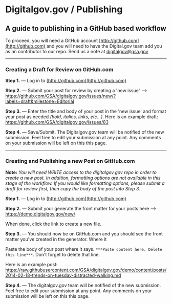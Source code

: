 # Digitalgov.gov / Publishing

## A guide to publishing in a GitHub based workflow

To proceed, you will need a GitHub account [http://github.com](http://github.com) and you will need to have the Digital.gov team add you as an contributor to our repo. Send us a note at [digitalgov@gsa.gov](mailto:digitalgov@gsa.gov)

- - -
### Creating a Draft for Review on GitHub.com

**Step 1.** — Log in to [http://github.com](http://github.com)

**Step 2.** — Submit your post for review by creating a 'new issue' --> https://github.com/GSA/digitalgov.gov/issues/new/?labels=draft&milestone=Editorial

**Step 3.** — Enter the title and body of your post in the 'new issue' and format your post as needed _(bold, italics, links, etc...)_. Here is an example draft: https://github.com/GSA/digitalgov.gov/issues/83

**Step 4.** — Save/Submit. The Digitalgov.gov team will be notified of the new submission. Feel free to edit your submission at any point. Any comments on your submission will be left on this this page.


- - -
### Creating and Publishing a new Post on GitHub.com

**Note:** _You will need WRITE access to the digitalgov.gov repo in order to create a new post. In addition, formatting options are not available in this stage of the workflow. If you would like formatting options, please submit a draft for review first, then copy the body of the post into Step 3._

**Step 1.** — Log in to [http://github.com](http://github.com)

**Step 2.** — Submit your generate the front matter for your posts here --> https://demo.digitalgov.gov/new/

When done, click the link to create a new file.

**Step 3.** — You should now be on GitHub.com and you should see the front matter you've created in the generator. Where it

Paste the body of your post where it says. `***Paste content here. Delete this line***`. Don't forget to delete that line.

Here is an example post: https://raw.githubusercontent.com/GSA/digitalgov.gov/demo/content/posts/2014-02-18-trends-on-tuesday-distracted-walking.md

**Step 4.** — The digitalgov.gov team will be notified of the new submission. Feel free to edit your submission at any point. Any comments on your submission will be left on this this page.
